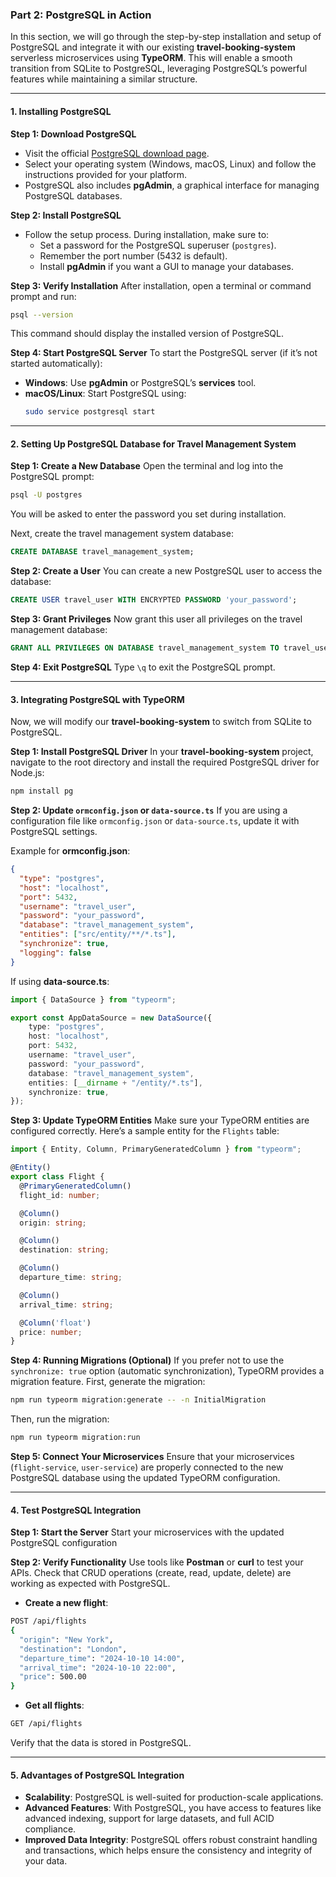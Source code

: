 ### Part 2: PostgreSQL in Action

In this section, we will go through the step-by-step installation and setup of PostgreSQL and integrate it with our existing **travel-booking-system** serverless microservices using **TypeORM**. This will enable a smooth transition from SQLite to PostgreSQL, leveraging PostgreSQL’s powerful features while maintaining a similar structure.

---

#### 1. Installing PostgreSQL

**Step 1: Download PostgreSQL**
- Visit the official [PostgreSQL download page](https://www.postgresql.org/download/).
- Select your operating system (Windows, macOS, Linux) and follow the instructions provided for your platform.
- PostgreSQL also includes **pgAdmin**, a graphical interface for managing PostgreSQL databases.

**Step 2: Install PostgreSQL**
- Follow the setup process. During installation, make sure to:
  - Set a password for the PostgreSQL superuser (`postgres`).
  - Remember the port number (5432 is default).
  - Install **pgAdmin** if you want a GUI to manage your databases.

**Step 3: Verify Installation**
After installation, open a terminal or command prompt and run:
```bash
psql --version
```
This command should display the installed version of PostgreSQL.

**Step 4: Start PostgreSQL Server**
To start the PostgreSQL server (if it’s not started automatically):
- **Windows**: Use **pgAdmin** or PostgreSQL’s **services** tool.
- **macOS/Linux**: Start PostgreSQL using:
  ```bash
  sudo service postgresql start
  ```

---

#### 2. Setting Up PostgreSQL Database for Travel Management System

**Step 1: Create a New Database**
Open the terminal and log into the PostgreSQL prompt:
```bash
psql -U postgres
```
You will be asked to enter the password you set during installation.

Next, create the travel management system database:
```sql
CREATE DATABASE travel_management_system;
```

**Step 2: Create a User**
You can create a new PostgreSQL user to access the database:
```sql
CREATE USER travel_user WITH ENCRYPTED PASSWORD 'your_password';
```

**Step 3: Grant Privileges**
Now grant this user all privileges on the travel management database:
```sql
GRANT ALL PRIVILEGES ON DATABASE travel_management_system TO travel_user;
```

**Step 4: Exit PostgreSQL**
Type `\q` to exit the PostgreSQL prompt.

---

#### 3. Integrating PostgreSQL with TypeORM

Now, we will modify our **travel-booking-system** to switch from SQLite to PostgreSQL.

**Step 1: Install PostgreSQL Driver**
In your **travel-booking-system** project, navigate to the root directory and install the required PostgreSQL driver for Node.js:
```bash
npm install pg
```

**Step 2: Update `ormconfig.json` or `data-source.ts`**
If you are using a configuration file like `ormconfig.json` or `data-source.ts`, update it with PostgreSQL settings.

Example for **ormconfig.json**:
```json
{
  "type": "postgres",
  "host": "localhost",
  "port": 5432,
  "username": "travel_user",
  "password": "your_password",
  "database": "travel_management_system",
  "entities": ["src/entity/**/*.ts"],
  "synchronize": true,
  "logging": false
}
```

If using **data-source.ts**:
```ts
import { DataSource } from "typeorm";

export const AppDataSource = new DataSource({
    type: "postgres",
    host: "localhost",
    port: 5432,
    username: "travel_user",
    password: "your_password",
    database: "travel_management_system",
    entities: [__dirname + "/entity/*.ts"],
    synchronize: true,
});
```

**Step 3: Update TypeORM Entities**
Make sure your TypeORM entities are configured correctly. Here’s a sample entity for the `Flights` table:
```ts
import { Entity, Column, PrimaryGeneratedColumn } from "typeorm";

@Entity()
export class Flight {
  @PrimaryGeneratedColumn()
  flight_id: number;

  @Column()
  origin: string;

  @Column()
  destination: string;

  @Column()
  departure_time: string;

  @Column()
  arrival_time: string;

  @Column('float')
  price: number;
}
```

**Step 4: Running Migrations (Optional)**
If you prefer not to use the `synchronize: true` option (automatic synchronization), TypeORM provides a migration feature. First, generate the migration:
```bash
npm run typeorm migration:generate -- -n InitialMigration
```

Then, run the migration:
```bash
npm run typeorm migration:run
```

**Step 5: Connect Your Microservices**
Ensure that your microservices (`flight-service`, `user-service`) are properly connected to the new PostgreSQL database using the updated TypeORM configuration.

---

#### 4. Test PostgreSQL Integration

**Step 1: Start the Server**
Start your microservices with the updated PostgreSQL configuration

**Step 2: Verify Functionality**
Use tools like **Postman** or **curl** to test your APIs. Check that CRUD operations (create, read, update, delete) are working as expected with PostgreSQL.

- **Create a new flight**:
```bash
POST /api/flights
{
  "origin": "New York",
  "destination": "London",
  "departure_time": "2024-10-10 14:00",
  "arrival_time": "2024-10-10 22:00",
  "price": 500.00
}
```

- **Get all flights**:
```bash
GET /api/flights
```

Verify that the data is stored in PostgreSQL.

---

#### 5. Advantages of PostgreSQL Integration

- **Scalability**: PostgreSQL is well-suited for production-scale applications.
- **Advanced Features**: With PostgreSQL, you have access to features like advanced indexing, support for large datasets, and full ACID compliance.
- **Improved Data Integrity**: PostgreSQL offers robust constraint handling and transactions, which helps ensure the consistency and integrity of your data.